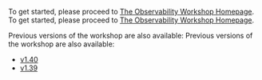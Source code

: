 To get started, please proceed to [The Observability Workshop Homepage](https://signalfx.github.io/observability-workshop/latest/).	To get started, please proceed to [The Observability Workshop Homepage](https://signalfx.github.io/observability-workshop/latest/).


Previous versions of the workshop are also available:	Previous versions of the workshop are also available:
- [v1.40](https://signalfx.github.io/observability-workshop/v1.40/)
- [v1.39](https://signalfx.github.io/observability-workshop/v1.39/)